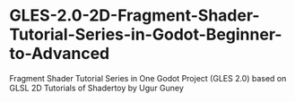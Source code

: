 # GLES-2.0-2D-Fragment-Shader-Tutorial-Series-in-Godot-Beginner-to-Advanced
Fragment Shader Tutorial Series in One Godot Project (GLES 2.0) based on GLSL 2D Tutorials of Shadertoy by Ugur Guney
